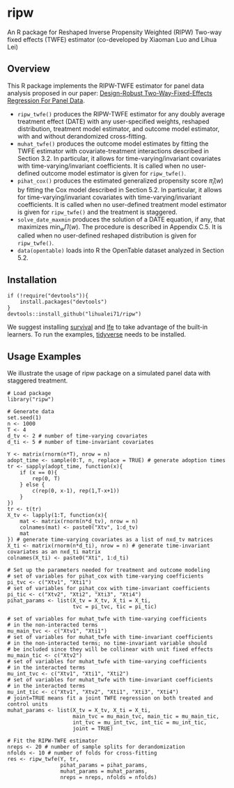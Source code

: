 # ripw
An R package for Reshaped Inverse Propensity Weighted (RIPW) Two-way fixed effects (TWFE) estimator (co-developed by Xiaoman Luo and Lihua Lei)

## Overview
This R package implements the RIPW-TWFE estimator for panel data analysis proposed in our paper: [Design-Robust Two-Way-Fixed-Effects Regression For Panel Data](https://arxiv.org/abs/2107.13737). 

- `ripw_twfe()` produces the RIPW-TWFE estimator for any doubly average treatment effect (DATE) with any user-specified weights, reshaped distribution, treatment model estimator, and outcome model estimator, with and without derandomized cross-fitting. 
- `muhat_twfe()` produces the outcome model estimates by fitting the TWFE estimator with covariate-treatment interactions described in Section 3.2. In particular, it allows for time-varying/invariant covariates with time-varying/invariant coefficients. It is called when no user-defined outcome model estimator is given for `ripw_twfe()`.
- `pihat_cox()` produces the estimated generalized propensity score $\hat{\pi}_i(w)$ by fitting the Cox model described in Section 5.2. In particular, it allows for time-varying/invariant covariates with time-varying/invariant coefficients. It is called when no user-defined treatment model estimator is given for `ripw_twfe()` and the treatment is staggered. 
- `solve_date_maxmin` produces the solution of a DATE equation, if any, that maximizes $\min_{w}\Pi(w)$. The procedure is described in Appendix C.5. It is called when no user-defined reshaped distribution is given for `ripw_twfe()`.
- `data(opentable)` loads into R the OpenTable dataset analyzed in Section 5.2. 

## Installation

```
if (!require("devtools")){
    install.packages("devtools")
}
devtools::install_github("lihualei71/ripw")
```

We suggest installing [survival](https://cran.r-project.org/web/packages/survival/index.html) and [lfe](https://cran.r-project.org/web/packages/lfe/index.html) to take advantage of the built-in learners. To run the examples, [tidyverse](https://www.tidyverse.org/packages/) needs to be installed. 

## Usage Examples
We illustrate the usage of ripw package on a simulated panel data with staggered treatment.
```
# Load package
library("ripw")

# Generate data
set.seed(1)
n <- 1000
T <- 4
d_tv <- 2 # number of time-varying covariates
d_ti <- 5 # number of time-invariant covariates

Y <- matrix(rnorm(n*T), nrow = n)
adopt_time <- sample(0:T, n, replace = TRUE) # generate adoption times
tr <- sapply(adopt_time, function(x){
	if (x == 0){
		rep(0, T)
	} else {
		c(rep(0, x-1), rep(1,T-x+1))
	}
})
tr <- t(tr)
X_tv <- lapply(1:T, function(x){
	mat <- matrix(rnorm(n*d_tv), nrow = n)
	colnames(mat) <- paste0("Xtv", 1:d_tv)
	mat
}) # generate time-varying covariates as a list of nxd_tv matrices
X_ti <- matrix(rnorm(n*d_ti), nrow = n) # generate time-invariant covariates as an nxd_ti matrix
colnames(X_ti) <- paste0("Xti", 1:d_ti)

# Set up the parameters needed for treatment and outcome modeling
# set of variables for pihat_cox with time-varying coefficients
pi_tvc <- c("Xtv1", "Xti1") 
# set of variables for pihat_cox with time-invariant coefficients
pi_tic <- c("Xtv2", "Xti2", "Xti3", "Xti4") 
pihat_params <- list(X_tv = X_tv, X_ti = X_ti, 
                     tvc = pi_tvc, tic = pi_tic)

# set of variables for muhat_twfe with time-varying coefficients 
# in the non-interacted terms
mu_main_tvc <- c("Xtv1", "Xti1") 
# set of variables for muhat_twfe with time-invariant coefficients
# in the non-interacted terms; no time-invariant variable should 
# be included since they will be collinear with unit fixed effects
mu_main_tic <- c("Xtv2") 
# set of variables for muhat_twfe with time-varying coefficients 
# in the interacted terms
mu_int_tvc <- c("Xtv1", "Xti1", "Xti2") 
# set of variables for muhat_twfe with time-invariant coefficients
# in the interacted terms
mu_int_tic <- c("Xtv1", "Xtv2", "Xti1", "Xti3", "Xti4") 
# joint=TRUE means fit a joint TWFE regression on both treated and control units
muhat_params <- list(X_tv = X_tv, X_ti = X_ti, 
                     main_tvc = mu_main_tvc, main_tic = mu_main_tic, 
                     int_tvc = mu_int_tvc, int_tic = mu_int_tic, 
					 joint = TRUE) 

# Fit the RIPW-TWFE estimator
nreps <- 20 # number of sample splits for derandomization
nfolds <- 10 # number of folds for cross-fitting
res <- ripw_twfe(Y, tr, 
                 pihat_params = pihat_params, 
				 muhat_params = muhat_params, 
				 nreps = nreps, nfolds = nfolds)
```


